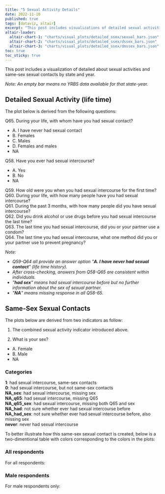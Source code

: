```yaml
---
title: "5 Sexual Activity Details"
date: 2022-11-10
published: true
tags: [dataviz, altair]
excerpt: "This post includes visualizations of detailed sexual activities and same-sex sexual contacts by state and year."
altair-loader:
  altair-chart-1: "charts/visual_plots/detailed_ssex/sexual_bars.json"
  altair-chart-2: "charts/visual_plots/detailed_ssex/dssex_bars.json"
  altair-chart-3: "charts/visual_plots/detailed_ssex/dmssex_bars.json"
toc: true
toc_sticky: true
---
```


This post includes a visualization of detailed about sexual activities and same-sex sexual contacts by state and year.

*Note: An empty bar means no YRBS data available for that state-year.*

## Detailed Sexual Activity (life time)

The plot below is derived from the following questions:

Q65. During your life, with whom have you had sexual contact?
- A. I have never had sexual contact
- B. Females
- C. Males
- D. Females and males
- NA

Q58. Have you ever had sexual intercourse?
- A. Yes
- B. No
- NA

Q59. How old were you when you had sexual intercourse for the first time? \
Q60. During your life, with how many people have you had sexual intercourse? \
Q61. During the past 3 months, with how many people did you have sexual intercourse? \
Q62. Did you drink alcohol or use drugs before you had sexual intercourse the last time? \
Q63. The last time you had sexual intercourse, did you or your partner use a condom? \
Q64. The last time you had sexual intercourse, what one method did you or your partner use to prevent pregnancy?

*Note:*
- *Q59-Q64 all provide an answer option "**A. I have never had sexual contact**" (life time history).*
- *After cross-checking, answers from Q58-Q65 are consistent within individuals.*
- *"**had sex**" means had sexual intercourse before but no further information about the sex of sexual partner.*
- *"**NA**" means missing response in all Q58-65.*

<div id="altair-chart-1"></div>

## Same-Sex Sexual Contacts

The plots below are derived from two indicators as follow:

1. The combined sexual activity indicator introduced above.

2. What is your sex?
- A. Female
- B. Male
- NA

### Categories

**1**: had sexual intercourse, same-sex contacts \
**0**: had sexual intercourse, but not same-sex contacts \
**NA_sex**: had sexual intercourse, missing sex \
**NA_q65**: had sexual intercourse, missing Q65 \
**NA_q65_sex**: had sexual intercourse, missing both Q65 and sex \
**NA_had**: not sure whether ever had sexual intercourse before \
**NA_had_sex**: not sure whether ever had sexual intercourse before, also missing sex \
**never**: never had sexual intercourse

To better illustrate how this same-sex sexual contact is created, below is a two-dimentional table with colors corresponding to the colors in the plots:



### All respondents

For all respondents:

<div id="altair-chart-2"></div>

### Male respondents

For male respondents only:

<div id="altair-chart-3"></div>
